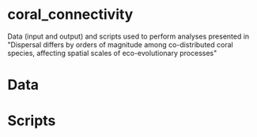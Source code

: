 # coral_connectivity #

Data (input and output) and scripts used to perform analyses presented in "Dispersal differs by orders of magnitude among co-distributed coral species, affecting spatial scales of eco-evolutionary processes"

# Data

# Scripts

